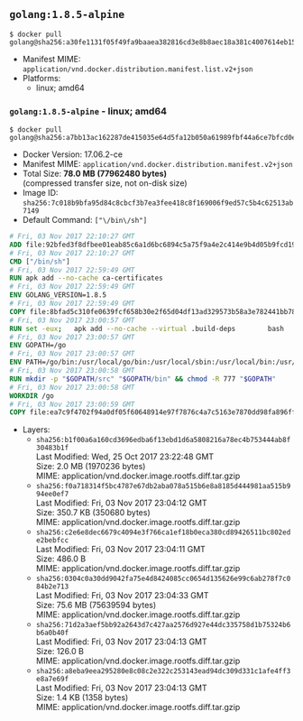 ## `golang:1.8.5-alpine`

```console
$ docker pull golang@sha256:a30fe1131f05f49fa9baaea382816cd3e8b8aec18a381c4007614eb15e39bfa5
```

-	Manifest MIME: `application/vnd.docker.distribution.manifest.list.v2+json`
-	Platforms:
	-	linux; amd64

### `golang:1.8.5-alpine` - linux; amd64

```console
$ docker pull golang@sha256:a7bb13ac162287de415035e64d5fa12b050a61989fbf44a6ce7bfcd0e62fb38e
```

-	Docker Version: 17.06.2-ce
-	Manifest MIME: `application/vnd.docker.distribution.manifest.v2+json`
-	Total Size: **78.0 MB (77962480 bytes)**  
	(compressed transfer size, not on-disk size)
-	Image ID: `sha256:7c018b9bfa95d84c8cbcf3b7ea3fee418c8f169006f9ed57c5b4c62513ab7149`
-	Default Command: `["\/bin\/sh"]`

```dockerfile
# Fri, 03 Nov 2017 22:10:27 GMT
ADD file:92bfed3f8dfbee01eab85c6a1d6bc6894c5a75f9a4e2c414e9b4d05b9fcd19d0 in / 
# Fri, 03 Nov 2017 22:10:27 GMT
CMD ["/bin/sh"]
# Fri, 03 Nov 2017 22:59:49 GMT
RUN apk add --no-cache ca-certificates
# Fri, 03 Nov 2017 22:59:49 GMT
ENV GOLANG_VERSION=1.8.5
# Fri, 03 Nov 2017 22:59:49 GMT
COPY file:8bfad5c310fe0639fcf658b30e2f65d04df13ad329573b58a3e782441bb7839c in /go-alpine-patches/ 
# Fri, 03 Nov 2017 23:00:57 GMT
RUN set -eux; 	apk add --no-cache --virtual .build-deps 		bash 		gcc 		musl-dev 		openssl 		go 	; 	export 		GOROOT_BOOTSTRAP="$(go env GOROOT)" 		GOOS="$(go env GOOS)" 		GOARCH="$(go env GOARCH)" 		GO386="$(go env GO386)" 		GOARM="$(go env GOARM)" 		GOHOSTOS="$(go env GOHOSTOS)" 		GOHOSTARCH="$(go env GOHOSTARCH)" 	; 		wget -O go.tgz "https://golang.org/dl/go$GOLANG_VERSION.src.tar.gz"; 	echo '4949fd1a5a4954eb54dd208f2f412e720e23f32c91203116bed0387cf5d0ff2d *go.tgz' | sha256sum -c -; 	tar -C /usr/local -xzf go.tgz; 	rm go.tgz; 		cd /usr/local/go/src; 	for p in /go-alpine-patches/*.patch; do 		[ -f "$p" ] || continue; 		patch -p2 -i "$p"; 	done; 	./make.bash; 		rm -rf /go-alpine-patches; 	apk del .build-deps; 		export PATH="/usr/local/go/bin:$PATH"; 	go version
# Fri, 03 Nov 2017 23:00:57 GMT
ENV GOPATH=/go
# Fri, 03 Nov 2017 23:00:57 GMT
ENV PATH=/go/bin:/usr/local/go/bin:/usr/local/sbin:/usr/local/bin:/usr/sbin:/usr/bin:/sbin:/bin
# Fri, 03 Nov 2017 23:00:58 GMT
RUN mkdir -p "$GOPATH/src" "$GOPATH/bin" && chmod -R 777 "$GOPATH"
# Fri, 03 Nov 2017 23:00:58 GMT
WORKDIR /go
# Fri, 03 Nov 2017 23:00:59 GMT
COPY file:ea7c9f4702f94a0df05f60648914e97f7876c4a7c5163e7870dd98fa896ff722 in /usr/local/bin/ 
```

-	Layers:
	-	`sha256:b1f00a6a160cd3696edba6f13ebd1d6a5808216a78ec4b753444ab8f30483b1f`  
		Last Modified: Wed, 25 Oct 2017 23:22:48 GMT  
		Size: 2.0 MB (1970236 bytes)  
		MIME: application/vnd.docker.image.rootfs.diff.tar.gzip
	-	`sha256:f0a718314f5bc4787e67db2aba078a515b6e8a8185d444981aa515b994ee0ef7`  
		Last Modified: Fri, 03 Nov 2017 23:04:12 GMT  
		Size: 350.7 KB (350680 bytes)  
		MIME: application/vnd.docker.image.rootfs.diff.tar.gzip
	-	`sha256:c2e6e8dec6679c4094e3f766ca1ef18b0eca380cd89426511bc802ede2bebfcc`  
		Last Modified: Fri, 03 Nov 2017 23:04:11 GMT  
		Size: 486.0 B  
		MIME: application/vnd.docker.image.rootfs.diff.tar.gzip
	-	`sha256:0304c0a30dd9042fa75e4d8424085cc0654d135626e99c6ab278f7c084b2e713`  
		Last Modified: Fri, 03 Nov 2017 23:04:33 GMT  
		Size: 75.6 MB (75639594 bytes)  
		MIME: application/vnd.docker.image.rootfs.diff.tar.gzip
	-	`sha256:71d2a3aef5bb92a2643d7c427aa2576d927e44dc335758d1b75324b6b6a0b40f`  
		Last Modified: Fri, 03 Nov 2017 23:04:13 GMT  
		Size: 126.0 B  
		MIME: application/vnd.docker.image.rootfs.diff.tar.gzip
	-	`sha256:a8eba9eea295280e8c08c2e322c253143ead94dc309d331c1afe4ff3e8a7e69f`  
		Last Modified: Fri, 03 Nov 2017 23:04:13 GMT  
		Size: 1.4 KB (1358 bytes)  
		MIME: application/vnd.docker.image.rootfs.diff.tar.gzip
